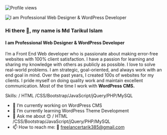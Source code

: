 ![Profile views](https://gpvc.arturio.dev/tarikulalways)  

![I am Professional Web Designer & WordPress Developer](https://media.licdn.com/dms/image/D5616AQGimUqBJaOgZQ/profile-displaybackgroundimage-shrink_350_1400/0/1666080316502?e=1677110400&v=beta&t=0A7kcGF9GRca7ZvsRZB8sT2p7hhn3h26-TFO9awHxNs)

### Hi there 👋, my name is Md Tarikul Islam
#### I am Professional Web Designer & WordPress Developer

<p>I’m a Front End Web developer who is passionate about making error-free websites with 100% client satisfaction. I have a passion for learning and sharing my knowledge with others as publicly as possible. I love to solve real-world problems. I am strategic, goal-oriented, and always work with an end goal in mind. Over the past years, I created 100s of websites for my clients. I pride myself on doing quality work and maintain excellent communication. Most of the time I work with <b>WordPress CMS.</b></p>

Skills: / HTML /CSS/Bootstrap/JavaScript/jQuery/PHP/MySQL

- 🔭 I’m currently working on WordPress CMS 
- 🌱 I’m currently learning WordPress Theme Development 
- 💬 Ask me about 😊 / HTML /CSS/Bootstrap/JavaScript/jQuery/PHP/MySQL 
- 📫 How to reach me: 🤙 freelancertarik385@gmail.com 
